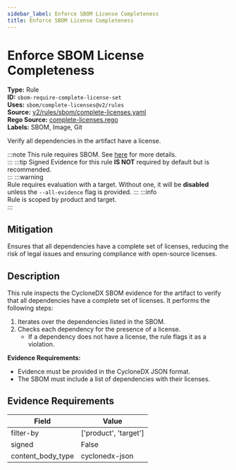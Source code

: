 ```yaml
---
sidebar_label: Enforce SBOM License Completeness
title: Enforce SBOM License Completeness
---  
```

# Enforce SBOM License Completeness  
**Type:** Rule  
**ID:** `sbom-require-complete-license-set`  
**Uses:** `sbom/complete-licenses@v2/rules`  
**Source:** [v2/rules/sbom/complete-licenses.yaml](https://github.com/scribe-public/sample-policies/blob/main/v2/rules/sbom/complete-licenses.yaml)  
**Rego Source:** [complete-licenses.rego](https://github.com/scribe-public/sample-policies/blob/main/v2/rules/sbom/complete-licenses.rego)  
**Labels:** SBOM, Image, Git  

Verify all dependencies in the artifact have a license.

:::note 
This rule requires SBOM. See [here](https://deploy-preview-299--scribe-security.netlify.app/docs/valint/sbom) for more details.  
::: 
:::tip 
Signed Evidence for this rule **IS NOT** required by default but is recommended.  
::: 
:::warning  
Rule requires evaluation with a target. Without one, it will be **disabled** unless the `--all-evidence` flag is provided.
::: 
:::info  
Rule is scoped by product and target.  
:::  

## Mitigation  
Ensures that all dependencies have a complete set of licenses, reducing the risk of legal issues and ensuring compliance with open-source licenses.



## Description  
This rule inspects the CycloneDX SBOM evidence for the artifact to verify that all dependencies have a complete set of licenses.
It performs the following steps:

1. Iterates over the dependencies listed in the SBOM.
2. Checks each dependency for the presence of a license.
   - If a dependency does not have a license, the rule flags it as a violation.

**Evidence Requirements:**
- Evidence must be provided in the CycloneDX JSON format.
- The SBOM must include a list of dependencies with their licenses.


## Evidence Requirements  
| Field | Value |
|-------|-------|
| filter-by | ['product', 'target'] |
| signed | False |
| content_body_type | cyclonedx-json |

